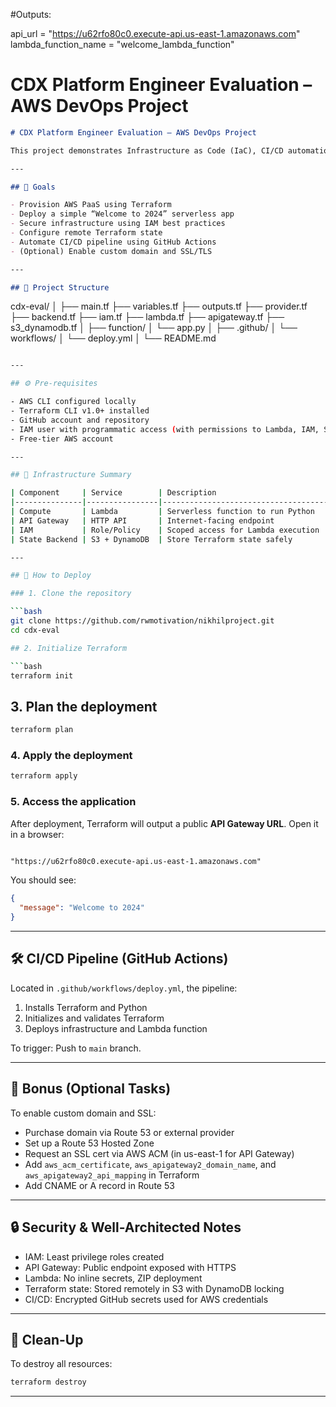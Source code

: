 #Outputs:

api_url = "https://u62rfo80c0.execute-api.us-east-1.amazonaws.com"
lambda_function_name = "welcome_lambda_function"
# CDX Platform Engineer Evaluation – AWS DevOps Project

```markdown
# CDX Platform Engineer Evaluation – AWS DevOps Project

This project demonstrates Infrastructure as Code (IaC), CI/CD automation, and AWS PaaS deployment using Terraform, GitHub Actions, and AWS services like Lambda and API Gateway.

---

## 📌 Goals

- Provision AWS PaaS using Terraform
- Deploy a simple “Welcome to 2024” serverless app
- Secure infrastructure using IAM best practices
- Configure remote Terraform state
- Automate CI/CD pipeline using GitHub Actions
- (Optional) Enable custom domain and SSL/TLS

---

## 📁 Project Structure

```

cdx-eval/
│
├── main.tf
├── variables.tf
├── outputs.tf
├── provider.tf
├── backend.tf
├── iam.tf
├── lambda.tf
├── apigateway.tf
├── s3\_dynamodb.tf
│
├── function/
│   └── app.py
│
├── .github/
│   └── workflows/
│       └── deploy.yml
│
└── README.md

```bash

---

## ⚙️ Pre-requisites

- AWS CLI configured locally
- Terraform CLI v1.0+ installed
- GitHub account and repository
- IAM user with programmatic access (with permissions to Lambda, IAM, S3, API Gateway)
- Free-tier AWS account

---

## 🧱 Infrastructure Summary

| Component     | Service        | Description                         |
|---------------|----------------|-------------------------------------|
| Compute       | Lambda         | Serverless function to run Python   |
| API Gateway   | HTTP API       | Internet-facing endpoint             |
| IAM           | Role/Policy    | Scoped access for Lambda execution  |
| State Backend | S3 + DynamoDB  | Store Terraform state safely        |

---

## 🚀 How to Deploy

### 1. Clone the repository

```bash
git clone https://github.com/rwmotivation/nikhilproject.git
cd cdx-eval

## 2. Initialize Terraform

```bash
terraform init
```

## 3. Plan the deployment

```bash
terraform plan
```

### 4. Apply the deployment

```bash
terraform apply
```

### 5. Access the application

After deployment, Terraform will output a public **API Gateway URL**. Open it in a browser:

```markdown

"https://u62rfo80c0.execute-api.us-east-1.amazonaws.com"
```

You should see:

```json
{
  "message": "Welcome to 2024"
}
```

---

## 🛠️ CI/CD Pipeline (GitHub Actions)

Located in `.github/workflows/deploy.yml`, the pipeline:

1. Installs Terraform and Python
2. Initializes and validates Terraform
3. Deploys infrastructure and Lambda function

To trigger: Push to `main` branch.

---

## 🧪 Bonus (Optional Tasks)

To enable custom domain and SSL:

* Purchase domain via Route 53 or external provider
* Set up a Route 53 Hosted Zone
* Request an SSL cert via AWS ACM (in us-east-1 for API Gateway)
* Add `aws_acm_certificate`, `aws_apigateway2_domain_name`, and `aws_apigateway2_api_mapping` in Terraform
* Add CNAME or A record in Route 53

---

## 🔒 Security & Well-Architected Notes

* IAM: Least privilege roles created
* API Gateway: Public endpoint exposed with HTTPS
* Lambda: No inline secrets, ZIP deployment
* Terraform state: Stored remotely in S3 with DynamoDB locking
* CI/CD: Encrypted GitHub secrets used for AWS credentials

---

## 🧹 Clean-Up

To destroy all resources:

```bash
terraform destroy
```

---

